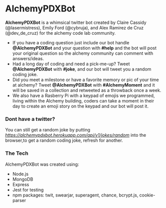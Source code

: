 # AlchemyPDXBot #

**AlchemyPDXBot** is a whimsical twitter bot created by Claire Cassidy (@lasermistress), Emily Ford (@cybruja), and Alex Ramirez de Cruz (@dev_de_cruz) for the alchemy code lab community. 

* If you have a coding question just include our bot handle **@AlchemyPDXBot** and your question with **#help** and the bot will post your original question so the alchemy community can comment with answers/ideas.
* Had a long day of coding and need a pick-me-up? Tweet **@AlchemyPDXBot** with **#joke**, and our bot will tweet you a random coding joke.
* Did you meet a milestone or have a favorite memory or pic of your time at alchemy? Tweet **@AlchemyPDXBot** with **#AlchemyMoment** and it will be saved in a collection and retweeted as a throwback once a week.
* We also have a Rasberry Pi with a keypad of emojis we programmed, living within the Alchemy building, coders can take a moment in their day to create an emoji story on the keypad and our bot will post it.

### Dont have a twitter? ###

You can still get a random joke by putting *https://alchemypdxbot.herokuapp.com/api/v1/jokes/random* into the browser,to get a random coding joke, refresh for another.

### The Tech ###

AlchemyPDXBot was created using:
* Node.js
* MongoDB
* Express 
* Jest for testing
* npm packages: twit, swearjar, superagent, chance, bcrypt.js, cookie-parser
